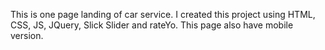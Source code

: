 This is one page landing of car service. I created this project using HTML, CSS, JS, JQuery, Slick Slider and rateYo. 
This page also have mobile version.
